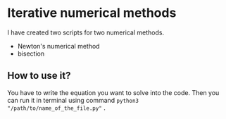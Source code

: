 # Iterative numerical methods
I have created two scripts for two numerical methods.
- Newton's numerical method
- bisection
## How to use it?
You have to write the equation you want to solve into the code.
Then you can run it in terminal using command `python3 "/path/to/name_of_the_file.py"` .

